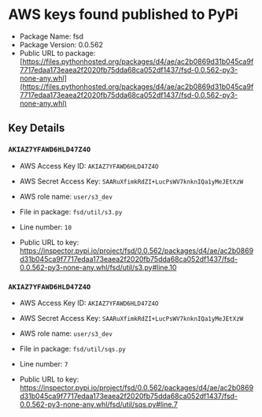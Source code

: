 # AWS keys found published to PyPi

* Package Name: fsd
* Package Version: 0.0.562
* Public URL to package: [https://files.pythonhosted.org/packages/d4/ae/ac2b0869d31b045ca9f7717edaa173eaea2f2020fb75dda68ca052df1437/fsd-0.0.562-py3-none-any.whl](https://files.pythonhosted.org/packages/d4/ae/ac2b0869d31b045ca9f7717edaa173eaea2f2020fb75dda68ca052df1437/fsd-0.0.562-py3-none-any.whl)

## Key Details

### `AKIAZ7YFAWD6HLD47Z4O`

* AWS Access Key ID: `AKIAZ7YFAWD6HLD47Z4O`
* AWS Secret Access Key: `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` 
* AWS role name: `user/s3_dev`
* File in package: `fsd/util/s3.py`
* Line number: `10`

* Public URL to key: https://inspector.pypi.io/project/fsd/0.0.562/packages/d4/ae/ac2b0869d31b045ca9f7717edaa173eaea2f2020fb75dda68ca052df1437/fsd-0.0.562-py3-none-any.whl/fsd/util/s3.py#line.10



### `AKIAZ7YFAWD6HLD47Z4O`

* AWS Access Key ID: `AKIAZ7YFAWD6HLD47Z4O`
* AWS Secret Access Key: `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` 
* AWS role name: `user/s3_dev`
* File in package: `fsd/util/sqs.py`
* Line number: `7`

* Public URL to key: https://inspector.pypi.io/project/fsd/0.0.562/packages/d4/ae/ac2b0869d31b045ca9f7717edaa173eaea2f2020fb75dda68ca052df1437/fsd-0.0.562-py3-none-any.whl/fsd/util/sqs.py#line.7


